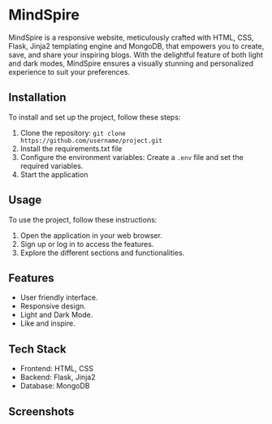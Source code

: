 # MindSpire
MindSpire is a responsive website, meticulously crafted with HTML, CSS, Flask, Jinja2 templating engine and MongoDB, that empowers you to create, save, and share your inspiring blogs. With the delightful feature of both light and dark modes, MindSpire ensures a visually stunning and personalized experience to suit your preferences.

## Installation

To install and set up the project, follow these steps:

1. Clone the repository: `git clone https://github.com/username/project.git`
2. Install the requirements.txt file
3. Configure the environment variables: Create a `.env` file and set the required variables.
4. Start the application
## Usage

To use the project, follow these instructions:

1. Open the application in your web browser.
2. Sign up or log in to access the features.
3. Explore the different sections and functionalities.

## Features

- User friendly interface.
- Responsive design.
- Light and Dark Mode.
- Like and inspire.

## Tech Stack

- Frontend: HTML, CSS
- Backend: Flask, Jinja2
- Database: MongoDB

## Screenshots
